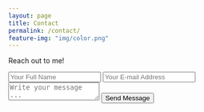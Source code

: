 ```yaml
---
layout: page
title: Contact
permalink: /contact/
feature-img: "img/color.png"
---
```

Reach out to me!

<form action="https://getsimpleform.com/messages?form_api_token=89fd6b15d3df949b03f69f5864c5e166" method="post">
  <!-- the redirect_to is optional, the form will redirect to the referrer on submission -->
  <input type='hidden' name='redirect_to' value='http://aizkhaj.github.io/thank-you' />
  <input type='text' name='name' placeholder='Your Full Name' />
  <input type='email' name='email' placeholder='Your E-mail Address' />
  <textarea name='message' placeholder='Write your message ...'></textarea>
  <input type='submit' value='Send Message' />
</form>
